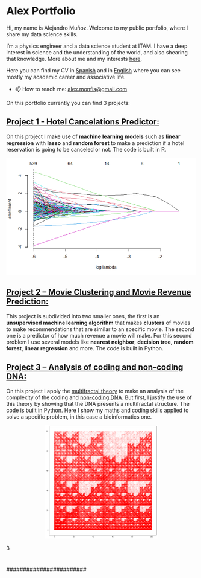 # Alex Portfolio

Hi, my name is Alejandro Muñoz. Welcome to my public portfolio, where I share my data science skills.

I’m a physics engineer and a data science student at ITAM. I have a deep interest in science and the understanding of the world, and also shearing that knowledge. More about me and my interests [here](https://github.com/Monfiz/Alex_Portfolio/blob/main/About_alex.md).  

Here you can find my CV in [Spanish]( https://github.com/Monfiz/Alex_Portfolio/blob/main/CV_2022_español.pdf) and in [English]( https://github.com/Monfiz/Alex_Portfolio/blob/main/CV_2022_English.pdf) where you can see mostly my academic career and associative life. 

* 📫 How to reach me: alex.monfis@gmail.com

On this portfolio currently you can find 3 projects:
## [Project 1 - Hotel Cancelations Predictor:]( https://github.com/Monfiz/Alex_Portfolio/tree/main/Project_1)

On this project I make use of **machine learning models** such as **linear regression** with **lasso** and **random forest** to make a prediction if a hotel reservation is going to be canceled or not. The code is built in R. 

![](images/lasso.png)

## [Project 2 – Movie Clustering and Movie Revenue Prediction:]( https://github.com/Monfiz/Alex_Portfolio/tree/main/Project_2)

This project is subdivided into two smaller ones, the first is an **unsupervised machine learning algorithm** that makes **clusters** of movies to make recommendations that are similar to an specific movie. The second one is a predictor of how much revenue a movie will make. For this second problem I use several models like **nearest neighbor**, **decision tree**, **random forest**, **linear regression** and more. The code is built in Python.

## [Project 3 – Analysis of coding and non-coding DNA:](https://github.com/Monfiz/Alex_Portfolio/tree/main/Project_3)

On this project I apply the [multifractal theory]( https://en.wikipedia.org/wiki/Multifractal_system#:~:text=A%20multifractal%20system%20is%20a,systems%20are%20common%20in%20nature.) to make an analysis of the complexity of the coding and [non-coding DNA]( https://en.wikipedia.org/wiki/Non-coding_DNA#:~:text=Non-coding%20DNA%20sequences%20are,do%20not%20encode%20protein%20sequences.&text=Other%20functions%20of%20non-coding,DNA%20replication%2C%20centromeres%20and%20telomeres.). But first, I justify the use of this theory by showing that the DNA presents a multifractal structure. The code is built in Python. Here I show my maths and coding skills applied to solve a specific problem, in this case a bioinformatics one.   

<p align="center">
<img src="images/cromosomay.png" width="300" height="300" />
</p>

3
#
#


########################
